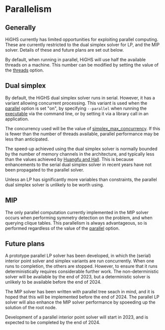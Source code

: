 # Parallelism

## Generally

HiGHS currently has limited opportunities for exploiting parallel
computing. These are currently restricted to the dual simplex solver
for LP, and the MIP solver. Details of these and future plans are set
out below.

By default, when running in parallel, HiGHS will use half the
available threads on a machine. This number can be modified by setting
the value of the
[threads](https://ergo-code.github.io/HiGHS/dev/options/definitions.html#threads)
option.

## Dual simplex

By default, the HiGHS dual simplex solver runs in serial. However, it
has a variant allowing concurrent processing. This variant is used
when the
[parallel](https://ergo-code.github.io/HiGHS/dev/options/definitions.html#parallel)
option is set "on", by specifying `--parallel` when running the
[executable](https://ergo-code.github.io/HiGHS/dev/executable.html) via
the command line, or by setting it via a library call in an
application.

The concurrency used will be the value of
[simplex\_max\_concurrency](https://ergo-code.github.io/HiGHS/dev/options/definitions.html#simplex_max_concurrency). If
this is fewer than the number of threads available, parallel
performance may be less than anticipated.

The speed-up achieved using the dual simplex solver is normally
bounded by the number of memory channels in the architecture, and
typically less than the values achieved by [Huangfu and
Hall](https://link.springer.com/article/10.1007/s12532-017-0130-5). This
is because enhancements to the serial dual simplex solver in recent
years have not been propagated to the parallel solver.

Unless an LP has significantly more variables than constraints, the
parallel dual simplex solver is unlikely to be worth using.

## MIP

The only parallel computation currently implemented in the MIP solver
occurs when performing symmetry detection on the problem, and when
querying clique tables. This parallelism is always advantageous, so is
performed regardless of the value of the
[parallel](https://ergo-code.github.io/HiGHS/dev/options/definitions.html#parallel)
option.

## Future plans

A prototype parallel LP solver has been developed, in which the
(serial) interior point solver and simplex variants are run
concurrently. When one runs to completion, the others are
stopped. However, to ensure that it runs deterministically requires
considerable further work. The non-deterministic solver will be
available by the end of 2023, but a deterministic solver is unlikely
to be available before the end of 2024.

The MIP solver has been written with parallel tree seach in mind, and
it is hoped that this will be implemented before the end of 2024. The
parallel LP solver will also enhance the MIP solver performance by
spoeeding up the solution of the root node.

Development of a parallel interior point solver will start in 2023,
and is expected to be completed by the end of 2024.



